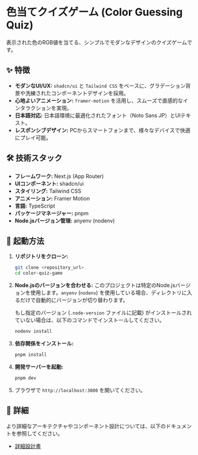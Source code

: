 # 色当てクイズゲーム (Color Guessing Quiz)

表示された色のRGB値を当てる、シンプルでモダンなデザインのクイズゲームです。

## ✨ 特徴

- **モダンなUI/UX:** `shadcn/ui` と `Tailwind CSS` をベースに、グラデーション背景や洗練されたコンポーネントデザインを採用。
- **心地よいアニメーション:** `framer-motion` を活用し、スムーズで直感的なインタラクションを実現。
- **日本語対応:** 日本語環境に最適化されたフォント（Noto Sans JP）とUIテキスト。
- **レスポンシブデザイン:** PCからスマートフォンまで、様々なデバイスで快適にプレイ可能。

## 🛠️ 技術スタック

- **フレームワーク:** Next.js (App Router)
- **UIコンポーネント:** shadcn/ui
- **スタイリング:** Tailwind CSS
- **アニメーション:** Framer Motion
- **言語:** TypeScript
- **パッケージマネージャー:** pnpm
- **Node.jsバージョン管理:** anyenv (nodenv)

## 🚀 起動方法

1.  **リポジトリをクローン:**
    ```bash
    git clone <repository_url>
    cd color-quiz-game
    ```

2.  **Node.jsのバージョンを合わせる:**
    このプロジェクトは特定のNode.jsバージョンを使用します。`anyenv` (`nodenv`) を使用している場合、ディレクトリに入るだけで自動的にバージョンが切り替わります。
    
    もし指定のバージョン (`.node-version` ファイルに記載) がインストールされていない場合は、以下のコマンドでインストールしてください。
    ```bash
    nodenv install
    ```

3.  **依存関係をインストール:**
    ```bash
    pnpm install
    ```

4.  **開発サーバーを起動:**
    ```bash
    pnpm dev
    ```

5.  ブラウザで `http://localhost:3000` を開いてください。
## 📄 詳細

より詳細なアーキテクチャやコンポーネント設計については、以下のドキュメントを参照してください。

- [詳細設計書](./docs/details.md)

